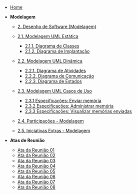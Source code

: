 <!-- docs/_sidebar.md -->

- [Home](README.md)

- **Modelagem**

  - [2. Desenho de Software (Modelagem)](./Modelagem/2.Modelagem.md)
  - [2.1. Modelagem UML Estática](./Modelagem/2.1.1.DiagramaClasse.md)
    - [2.1.1. Diagrama de Classes](./Modelagem/2.1.1.DiagramaClasse.md)
    - [2.1.2. Diagrama de Implantação](./Modelagem/2.1.2.DiagramaImplantacao.md)
  - [2.2. Modelagem UML Dinâmica](./Modelagem/2.2.ModelagemDinamica.md)
    - [2.2.1. Diagrama de Atividades](./Modelagem/2.2.1.DiagramaAtividade.md)
    - [2.2.2. Diagrama de Comunicação](./Modelagem/2.2.2.DiagramaComunicacao.md)
    - [2.2.3. Diagrama de Estados](./Modelagem/2.2.3.DiagramaEstados.md)
  - [2.3. Modelagem UML Casos de Uso](./Modelagem/2.3.ModelagemOrganizacionalCasosDeUso.md)

    - [2.3.1 Especificações: Enviar memória](./Modelagem/2.3.1.ModelagemOrganizacionalCasosdeUsoEnviarMemoria.md)
    - [2.3.2 Especificações: Administrar memória](./Modelagem/2.3.2.ModelagemOrganizacionalCasosdeUsoAdministrarMemoria.md)
    - [2.3.3 Especificações: Visualizar memórias enviadas](./Modelagem/2.3.3.ModelagemOrganizacionalCasosdeUsoVisualizarMemoriasEnviadas.md)

  - [2.4. Participações - Modelagem](./Modelagem/2.4.ParticipacoesModelagem.md)
  - [2.5. Iniciativas Extras - Modelagem](./Modelagem/2.5.IniciativasExtras.md)

- **Atas de Reunião**
  - [Ata da Reunião 01](./Atas/ata_reuniao1.md)
  - [Ata da Reunião 02](./Atas/ata_reuniao2.md)
  - [Ata da Reunião 03](./Atas/ata_reuniao3.md)
  - [Ata da Reunião 04](./Atas/ata_reuniao4.md)
  - [Ata da Reunião 05](./Atas/ata_reuniao5.md)
  - [Ata da Reunião 06](./Atas/ata_reunião6.md)
  - [Ata da Reunião 07](./Atas/ata_reuniao7.md)
  - [Ata da Reunião 08](./Atas/ata_reuniao8.md)
